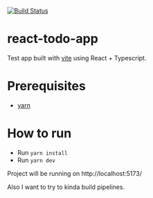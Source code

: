 [![Build Status](https://soyotrojulianacosta.visualstudio.com/acostajulianignacio94/_apis/build/status%2FJAcosta94.react-todo-app?branchName=refs%2Fpull%2F2%2Fmerge)](https://soyotrojulianacosta.visualstudio.com/acostajulianignacio94/_build/latest?definitionId=1&branchName=refs%2Fpull%2F2%2Fmerge)

# react-todo-app

Test app built with [vite](https://vitejs.dev/) using React + Typescript.

# Prerequisites
- [yarn](https://yarnpkg.com/)

# How to run
- Run `yarn install`
- Run `yarn dev`

Project will be running on http://localhost:5173/ 

Also I want to try to kinda build pipelines.

  
